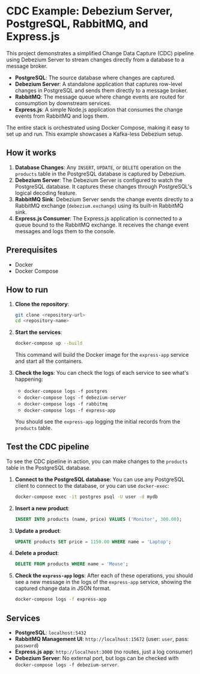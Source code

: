 # CDC Example: Debezium Server, PostgreSQL, RabbitMQ, and Express.js

This project demonstrates a simplified Change Data Capture (CDC) pipeline using Debezium Server to stream changes directly from a database to a message broker.

*   **PostgreSQL**: The source database where changes are captured.
*   **Debezium Server**: A standalone application that captures row-level changes in PostgreSQL and sends them directly to a message broker.
*   **RabbitMQ**: The message queue where change events are routed for consumption by downstream services.
*   **Express.js**: A simple Node.js application that consumes the change events from RabbitMQ and logs them.

The entire stack is orchestrated using Docker Compose, making it easy to set up and run. This example showcases a Kafka-less Debezium setup.

## How it works

1.  **Database Changes**: Any `INSERT`, `UPDATE`, or `DELETE` operation on the `products` table in the PostgreSQL database is captured by Debezium.
2.  **Debezium Server**: The Debezium Server is configured to watch the PostgreSQL database. It captures these changes through PostgreSQL's logical decoding feature.
3.  **RabbitMQ Sink**: Debezium Server sends the change events directly to a RabbitMQ exchange (`debezium.exchange`) using its built-in RabbitMQ sink.
4.  **Express.js Consumer**: The Express.js application is connected to a queue bound to the RabbitMQ exchange. It receives the change event messages and logs them to the console.

## Prerequisites

*   Docker
*   Docker Compose

## How to run

1.  **Clone the repository**:
    ```bash
    git clone <repository-url>
    cd <repository-name>
    ```

2.  **Start the services**:
    ```bash
    docker-compose up --build
    ```
    This command will build the Docker image for the `express-app` service and start all the containers.

3.  **Check the logs**:
    You can check the logs of each service to see what's happening:
    *   `docker-compose logs -f postgres`
    *   `docker-compose logs -f debezium-server`
    *   `docker-compose logs -f rabbitmq`
    *   `docker-compose logs -f express-app`

    You should see the `express-app` logging the initial records from the `products` table.

## Test the CDC pipeline

To see the CDC pipeline in action, you can make changes to the `products` table in the PostgreSQL database.

1.  **Connect to the PostgreSQL database**:
    You can use any PostgreSQL client to connect to the database, or you can use `docker-exec`:
    ```bash
    docker-compose exec -it postgres psql -U user -d mydb
    ```

2.  **Insert a new product**:
    ```sql
    INSERT INTO products (name, price) VALUES ('Monitor', 300.00);
    ```

3.  **Update a product**:
    ```sql
    UPDATE products SET price = 1150.00 WHERE name = 'Laptop';
    ```

4.  **Delete a product**:
    ```sql
    DELETE FROM products WHERE name = 'Mouse';
    ```

5.  **Check the `express-app` logs**:
    After each of these operations, you should see a new message in the logs of the `express-app` service, showing the captured change data in JSON format.
    ```bash
    docker-compose logs -f express-app
    ```

## Services

*   **PostgreSQL**: `localhost:5432`
*   **RabbitMQ Management UI**: `http://localhost:15672` (user: `user`, pass: `password`)
*   **Express.js app**: `http://localhost:3000` (no routes, just a log consumer)
*   **Debezium Server**: No external port, but logs can be checked with `docker-compose logs -f debezium-server`.

